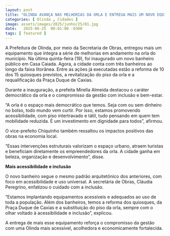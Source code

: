 ```yaml
---
layout: post
title: "OLINDA AVANÇA NAS MELHORIAS DA ORLA E ENTREGA MAIS UM NOVO EQUIPAMENTO"
categories: [ Olinda , Cidades ]
image: assets/images/2025/junho/25/01.jpg
date:   2025-06-25  00:01:00 -0300
tags: [ featured ]
---
```

A Prefeitura de Olinda, por meio da Secretaria de Obras, entregou mais um equipamento que integra a série de melhorias em andamento na orla do município. Na última quinta-feira (19), foi inaugurado um novo banheiro público em Casa Caiada. Agora, a cidade conta com três banheiros ao longo da faixa litorânea. Entre as ações já executadas estão a reforma de 10 dos 15 quiosques previstos, a revitalização do piso da orla e a requalificação da Praça Duque de Caxias.

Durante a inauguração, a prefeita Mirella Almeida destacou o caráter democrático da orla e o compromisso da gestão com inclusão e bem-estar.

“A orla é o espaço mais democrático que temos. Seja com ou sem dinheiro no bolso, todo mundo vem curtir. Por isso, estamos promovendo acessibilidade, com piso intertravado e tátil, tudo pensando em quem tem mobilidade reduzida. É um investimento em dignidade para todos”, afirmou.

O vice-prefeito Chiquinho também ressaltou os impactos positivos das obras na economia local.

“Essas intervenções estruturais valorizam o espaço urbano, atraem turistas e beneficiam diretamente os empreendedores da orla. A cidade ganha em beleza, organização e desenvolvimento”, disse.

**Mais acessibilidade e inclusão**

O novo banheiro segue o mesmo padrão arquitetônico dos anteriores, com foco em acessibilidade e uso universal.  A secretária de Obras, Cláudia Peregrino, enfatizou o cuidado com a inclusão.

“Estamos implantando equipamentos acessíveis e adequados ao uso de toda a população. Além dos banheiros, temos a reforma dos quiosques, da Praça Duque de Caxias e a substituição do piso da orla, sempre com o olhar voltado à acessibilidade e inclusão”, explicou.

A entrega de mais esse equipamento reforça o compromisso da gestão com uma Olinda mais acessível, acolhedora e economicamente fortalecida.